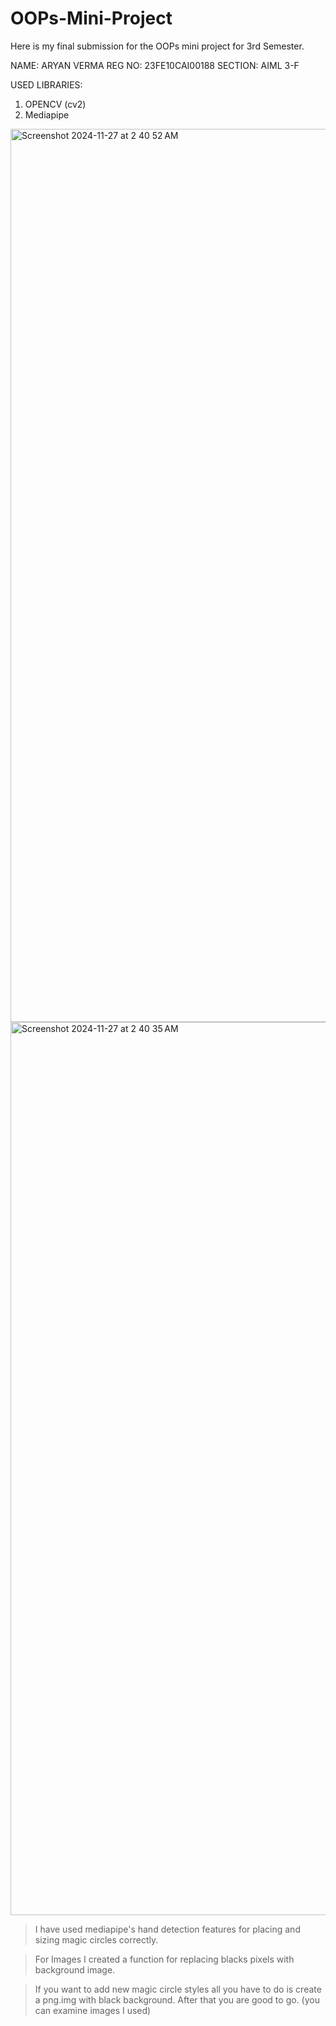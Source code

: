 # OOPs-Mini-Project
Here is my final submission for the OOPs mini project for 3rd Semester.

NAME: ARYAN VERMA
REG NO: 23FE10CAI00188
SECTION: AIML 3-F

USED LIBRARIES:
1. OPENCV (cv2)
2. Mediapipe 

<img width="1429" alt="Screenshot 2024-11-27 at 2 40 52 AM" src="https://github.com/user-attachments/assets/3a8ced22-130e-4b46-a33e-01c6429d8676">

<img width="1429" alt="Screenshot 2024-11-27 at 2 40 35 AM" src="https://github.com/user-attachments/assets/58afd145-9302-46a8-97b6-a5415a4b3e99">


> I have used mediapipe's hand detection features for placing and sizing magic circles correctly.

> For Images I created a function for replacing blacks pixels with background image.

> If you want to add new magic circle styles all you have to do is create a png.img with black background. After that you are good to go. (you can examine images I used)
